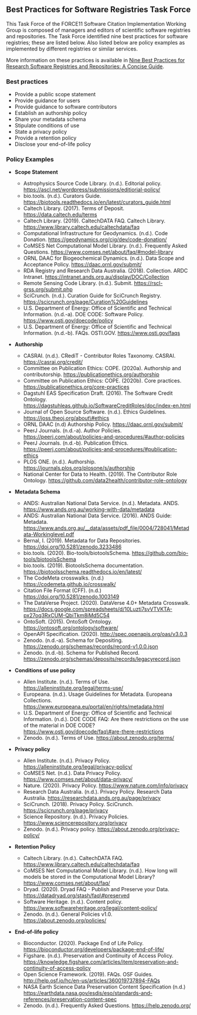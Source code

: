 ## Best Practices for Software Registries Task Force

This Task Force of the FORCE11 Software Citation Implementation Working Group is composed of managers and editors of scientific software registries and repositories. The Task Force identified nine best practices for software registries; these are listed below. Also listed below are policy examples as implemented by different registries or similar services.

More information on these practices is available in [Nine Best Practices for Research Software Registries and Repositories: A Concise Guide](https://arxiv.org/abs/2012.13117).

### Best practices

- Provide a public scope statement
- Provide guidance for users
- Provide guidance to software contributors
- Establish an authorship policy
- Share your metadata schema
- Stipulate conditions of use
- State a privacy policy
- Provide a retention policy
- Disclose your end-of-life policy

### Policy Examples

- **Scope Statement**
  - Astrophysics Source Code Library. (n.d.). Editorial policy. https://ascl.net/wordpress/submissions/editiorial-policy/
  - bio.tools. (n.d.). Curators Guide. https://biotools.readthedocs.io/en/latest/curators_guide.html
  - Caltech Library. (2017). Terms of Deposit. https://data.caltech.edu/terms
  - Caltech Library. (2019). CaltechDATA FAQ. Caltech Library. https://www.library.caltech.edu/caltechdata/faq
  - Computational Infrastructure for Geodynamics. (n.d.). Code Donation. https://geodynamics.org/cig/dev/code-donation/
  - CoMSES Net Computational Model Library. (n.d.). Frequently Asked Questions. https://www.comses.net/about/faq/#model-library
  - ORNL DAAC for Biogeochemical Dynamics. (n.d.). Data Scope and Acceptance Policy. https://daac.ornl.gov/submit/
  - RDA Registry and Research Data Australia. (2018). Collection. ARDC Intranet. https://intranet.ands.org.au/display/DOC/Collection
  - Remote Sensing Code Library. (n.d.). Submit. https://rscl-grss.org/submit.php
  - SciCrunch. (n.d.). Curation Guide for SciCrunch Registry. https://scicrunch.org/page/Curation%20Guidelines
  - U.S. Department of Energy: Office of Scientific and Technical Information. (n.d.-a). DOE CODE: Software Policy. https://www.osti.gov/doecode/policy
  - U.S. Department of Energy: Office of Scientific and Technical Information. (n.d.-b). FAQs. OSTI.GOV. https://www.osti.gov/faqs

- **Authorship**
  - CASRAI. (n.d.). CRediT - Contributor Roles Taxonomy. CASRAI. https://casrai.org/credit/
  - Committee on Publication Ethics: COPE. (2020a). Authorship and contributorship. https://publicationethics.org/authorship
  - Committee on Publication Ethics: COPE. (2020b). Core practices. https://publicationethics.org/core-practices
  - Dagstuhl EAS Specification Draft. (2016). The Software Credit Ontology. https://dagstuhleas.github.io/SoftwareCreditRoles/doc/index-en.html
  - Journal of Open Source Software. (n.d.). Ethics Guidelines. https://joss.theoj.org/about\#ethics
  - ORNL DAAC (n.d) Authorship Policy. https://daac.ornl.gov/submit/
  - PeerJ Journals. (n.d.-a). Author Policies. https://peerj.com/about/policies-and-procedures/#author-policies
  - PeerJ Journals. (n.d.-b). Publication Ethics. https://peerj.com/about/policies-and-procedures/#publication-ethics
  - PLOS ONE. (n.d.). Authorship. https://journals.plos.org/plosone/s/authorship
  - National Center for Data to Health. (2019). The Contributor Role Ontology. https://github.com/data2health/contributor-role-ontology

- **Metadata Schema**
  - ANDS: Australian National Data Service. (n.d.). Metadata. ANDS. https://www.ands.org.au/working-with-data/metadata
  - ANDS: Australian National Data Service. (2016). ANDS Guide: Metadata. https://www.ands.org.au/__data/assets/pdf_file/0004/728041/Metadata-Workinglevel.pdf
  - Bernal, I. (2019). Metadata for Data Repositories. https://doi.org/10.5281/zenodo.3233486
  - bio.tools. (2020). Bio-tools/biotoolsSchema. https://github.com/bio-tools/biotoolsSchema
  - bio.tools. (2019). BiotoolsSchema documentation. https://biotoolsschema.readthedocs.io/en/latest/
  - The CodeMeta crosswalks. (n.d.) https://codemeta.github.io/crosswalk/
  - Citation File Format (CFF). (n.d.) https://doi.org/10.5281/zenodo.1003149
  - The DataVerse Project. (2020). DataVerse 4.0+ Metadata Crosswalk. https://docs.google.com/spreadsheets/d/10Luzti7svVTVKTA-px27oq3RxCUM-QbiTkm8iMd5C54
  - OntoSoft. (2015). OntoSoft Ontology. https://ontosoft.org/ontology/software/
  - OpenAPI Specification. (2020). http://spec.openapis.org/oas/v3.0.3
  - Zenodo. (n.d.-a). Schema for Depositing. https://zenodo.org/schemas/records/record-v1.0.0.json
  - Zenodo. (n.d.-b). Schema for Published Record. https://zenodo.org/schemas/deposits/records/legacyrecord.json

- **Conditions of use policy**
  - Allen Institute. (n.d.). Terms of Use. https://alleninstitute.org/legal/terms-use/
  - Europeana. (n.d.). Usage Guidelines for Metadata. Europeana Collections. https://www.europeana.eu/portal/en/rights/metadata.html
  - U.S. Department of Energy: Office of Scientific and Technical Information. (n.d.). DOE CODE FAQ: Are there restrictions on the use of the material in DOE CODE? https://www.osti.gov/doecode/faq\#are-there-restrictions
  - Zenodo. (n.d.). Terms of Use. https://about.zenodo.org/terms/

- **Privacy policy**
  - Allen Institute. (n.d.). Privacy Policy. https://alleninstitute.org/legal/privacy-policy/
  - CoMSES Net. (n.d.). Data Privacy Policy. https://www.comses.net/about/data-privacy/
  - Nature. (2020). Privacy Policy. https://www.nature.com/info/privacy
  - Research Data Australia. (n.d.). Privacy Policy. Research Data Australia. https://researchdata.ands.org.au/page/privacy
  - SciCrunch. (2018). Privacy Policy. SciCrunch. https://scicrunch.org/page/privacy
  - Science Repository. (n.d.). Privacy Policies. https://www.sciencerepository.org/privacy
  - Zenodo. (n.d.). Privacy policy. https://about.zenodo.org/privacy-policy/

- **Retention Policy**
  - Caltech Library. (n.d.). CaltechDATA FAQ. https://www.library.caltech.edu/caltechdata/faq
  - CoMSES Net Computational Model Library. (n.d.). How long will models be stored in the Computational Model Library? https://www.comses.net/about/faq/
  - Dryad. (2020). Dryad FAQ - Publish and Preserve your Data. https://datadryad.org/stash/faq\#preserved
  - Software Heritage. (n.d.). Content policy. https://www.softwareheritage.org/legal/content-policy/
  - Zenodo. (n.d.). General Policies v1.0. https://about.zenodo.org/policies/

- **End-of-life policy**
  - Bioconductor. (2020). Package End of Life Policy. https://bioconductor.org/developers/package-end-of-life/ 
  - Figshare. (n.d.). Preservation and Continuity of Access Policy. https://knowledge.figshare.com/articles/item/preservation-and-continuity-of-access-policy
  - Open Science Framework. (2019). FAQs. OSF Guides. http://help.osf.io/hc/en-us/articles/360019737894-FAQs
  - NASA Earth Science Data Preservation Content Specification (n.d.) https://earthdata.nasa.gov/esdis/eso/standards-and-references/preservation-content-spec
  - Zenodo. (n.d.). Frequently Asked Questions. https://help.zenodo.org/
